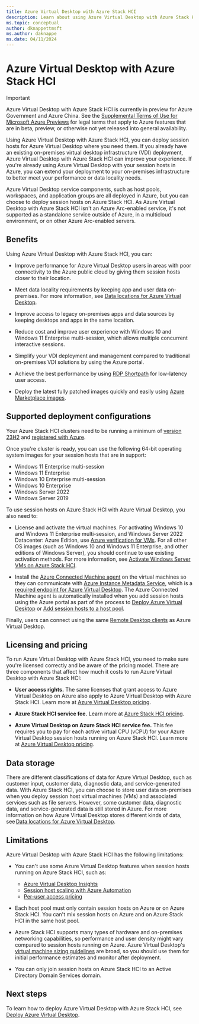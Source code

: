 ```yaml
---
title: Azure Virtual Desktop with Azure Stack HCI 
description: Learn about using Azure Virtual Desktop with Azure Stack HCI, enablng you to deploy session hosts where you need them.
ms.topic: conceptual
author: dknappettmsft
ms.author: daknappe
ms.date: 04/11/2024
---
```


# Azure Virtual Desktop with Azure Stack HCI

> [!IMPORTANT]
> Azure Virtual Desktop with Azure Stack HCI is currently in preview for Azure Government and Azure China. See the [Supplemental Terms of Use for Microsoft Azure Previews](https://azure.microsoft.com/support/legal/preview-supplemental-terms/) for legal terms that apply to Azure features that are in beta, preview, or otherwise not yet released into general availability.

Using Azure Virtual Desktop with Azure Stack HCI, you can deploy session hosts for Azure Virtual Desktop where you need them. If you already have an existing on-premises virtual desktop infrastructure (VDI) deployment, Azure Virtual Desktop with Azure Stack HCI can improve your experience. If you're already using Azure Virtual Desktop with your session hosts in Azure, you can extend your deployment to your on-premises infrastructure to better meet your performance or data locality needs.

Azure Virtual Desktop service components, such as host pools, workspaces, and application groups are all deployed in Azure, but you can choose to deploy session hosts on Azure Stack HCI. As Azure Virtual Desktop with Azure Stack HCI isn't an Azure Arc-enabled service, it's not supported as a standalone service outside of Azure, in a multicloud environment, or on other Azure Arc-enabled servers.

## Benefits

Using Azure Virtual Desktop with Azure Stack HCI, you can:

- Improve performance for Azure Virtual Desktop users in areas with poor connectivity to the Azure public cloud by giving them session hosts closer to their location.

- Meet data locality requirements by keeping app and user data on-premises. For more information, see [Data locations for Azure Virtual Desktop](data-locations.md).

- Improve access to legacy on-premises apps and data sources by keeping desktops and apps in the same location.

- Reduce cost and improve user experience with Windows 10 and Windows 11 Enterprise multi-session, which allows multiple concurrent interactive sessions.

- Simplify your VDI deployment and management compared to traditional on-premises VDI solutions by using the Azure portal.

- Achieve the best performance by using [RDP Shortpath](rdp-shortpath.md?tabs=managed-networks) for low-latency user access.

- Deploy the latest fully patched images quickly and easily using [Azure Marketplace images](/azure-stack/hci/manage/virtual-machine-image-azure-marketplace).

## Supported deployment configurations

Your Azure Stack HCI clusters need to be running a minimum of [version 23H2](/azure-stack/hci/release-information) and [registered with Azure](/azure-stack/hci/deploy/register-with-azure).

Once you're cluster is ready, you can use the following 64-bit operating system images for your session hosts that are in support:

- Windows 11 Enterprise multi-session
- Windows 11 Enterprise
- Windows 10 Enterprise multi-session
- Windows 10 Enterprise
- Windows Server 2022
- Windows Server 2019

To use session hosts on Azure Stack HCI with Azure Virtual Desktop, you also need to:

- License and activate the virtual machines. For activating Windows 10 and Windows 11 Enterprise multi-session, and Windows Server 2022 Datacenter: Azure Edition, use [Azure verification for VMs](/azure-stack/hci/deploy/azure-verification). For all other OS images (such as Windows 10 and Windows 11 Enterprise, and other editions of Windows Server), you should continue to use existing activation methods. For more information, see [Activate Windows Server VMs on Azure Stack HCI](/azure-stack/hci/manage/vm-activate).

- Install the [Azure Connected Machine agent](../azure-arc/servers/agent-overview.md) on the virtual machines so they can communicate with [Azure Instance Metadata Service](../virtual-machines/instance-metadata-service.md), which is a [required endpoint for Azure Virtual Desktop](../virtual-desktop/required-fqdn-endpoint.md). The Azure Connected Machine agent is automatically installed when you add session hosts using the Azure portal as part of the process to [Deploy Azure Virtual Desktop](deploy-azure-virtual-desktop.md) or [Add session hosts to a host pool](add-session-hosts-host-pool.md).

Finally, users can connect using the same [Remote Desktop clients](users/remote-desktop-clients-overview.md) as Azure Virtual Desktop.

## Licensing and pricing

To run Azure Virtual Desktop with Azure Stack HCI, you need to make sure you're licensed correctly and be aware of the pricing model. There are three components that affect how much it costs to run Azure Virtual Desktop with Azure Stack HCI:

- **User access rights.** The same licenses that grant access to Azure Virtual Desktop on Azure also apply to Azure Virtual Desktop with Azure Stack HCI. Learn more at [Azure Virtual Desktop pricing](https://azure.microsoft.com/pricing/details/virtual-desktop/).

- **Azure Stack HCI service fee.** Learn more at [Azure Stack HCI pricing](https://azure.microsoft.com/pricing/details/azure-stack/hci/).
 
- **Azure Virtual Desktop on Azure Stack HCI service fee.** This fee requires you to pay for each active virtual CPU (vCPU) for your Azure Virtual Desktop session hosts running on Azure Stack HCI. Learn more at [Azure Virtual Desktop pricing](https://azure.microsoft.com/pricing/details/virtual-desktop/).

## Data storage

There are different classifications of data for Azure Virtual Desktop, such as customer input, customer data, diagnostic data, and service-generated data. With Azure Stack HCI, you can choose to store user data on-premises when you deploy session host virtual machines (VMs) and associated services such as file servers. However, some customer data, diagnostic data, and service-generated data is still stored in Azure. For more information on how Azure Virtual Desktop stores different kinds of data, see [Data locations for Azure Virtual Desktop](data-locations.md).

## Limitations

Azure Virtual Desktop with Azure Stack HCI has the following limitations:

- You can't use some Azure Virtual Desktop features when session hosts running on Azure Stack HCI, such as:
    
    - [Azure Virtual Desktop Insights](insights.md)
    - [Session host scaling with Azure Automation](set-up-scaling-script.md)
    - [Per-user access pricing](licensing.md)

- Each host pool must only contain session hosts on Azure or on Azure Stack HCI. You can't mix session hosts on Azure and on Azure Stack HCI in the same host pool.

- Azure Stack HCI supports many types of hardware and on-premises networking capabilities, so performance and user density might vary compared to session hosts running on Azure. Azure Virtual Desktop's [virtual machine sizing guidelines](/windows-server/remote/remote-desktop-services/virtual-machine-recs) are broad, so you should use them for initial performance estimates and monitor after deployment.

- You can only join session hosts on Azure Stack HCI to an Active Directory Domain Services domain.

## Next steps

To learn how to deploy Azure Virtual Desktop with Azure Stack HCI, see [Deploy Azure Virtual Desktop](deploy-azure-virtual-desktop.md).
